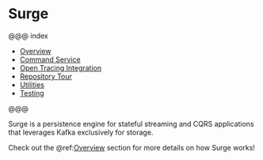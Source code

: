 # Surge

@@@ index

* [Overview](overview.md)
* [Command Service](command-usage.md)
* [Open Tracing Integration](tracing-usage.md)
* [Repository Tour](repository-tour.md)
* [Utilities](utilities.md)
* [Testing](testing.md)

@@@

Surge is a persistence engine for stateful streaming and CQRS applications that leverages Kafka exclusively for storage.

Check out the @ref:[Overview](overview.md) section for more details on how Surge works!
